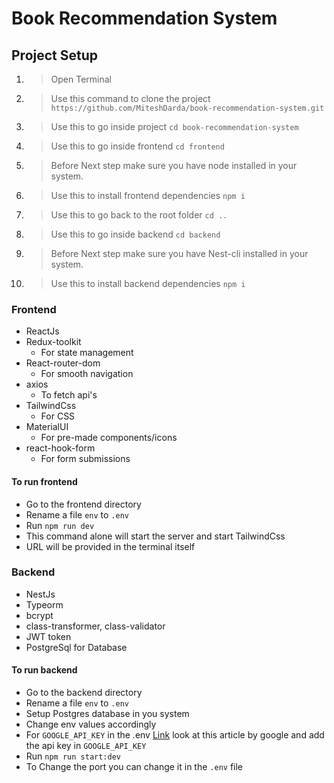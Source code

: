 # Book Recommendation System

## Project Setup
1. > Open Terminal
2. > Use this command to clone the project `https://github.com/MiteshDarda/book-recommendation-system.git`
3. > Use this to go inside project `cd book-recommendation-system`
4. > Use this to go inside frontend `cd frontend`
5. > Before Next step make sure you have node installed in your system.
6. > Use this to install frontend dependencies `npm i`
7. > Use this to go back to the root folder `cd ..`
8. > Use this to go inside backend `cd backend`
9. > Before Next step make sure you have Nest-cli installed in your system.
10. > Use this to install backend dependencies `npm i`

### Frontend

- ReactJs 
- Redux-toolkit 
  - For state management
- React-router-dom
  - For smooth navigation
- axios
  - To fetch api's
- TailwindCss
  - For CSS
- MaterialUI
  - For pre-made components/icons
- react-hook-form
  - For form submissions

#### To run frontend

- Go to the frontend directory
- Rename a file `env` to `.env`
- Run `npm run dev`
- This command alone will start the server and start TailwindCss
- URL will be provided in the terminal itself

### Backend

- NestJs
- Typeorm
- bcrypt
- class-transformer, class-validator
- JWT token
- PostgreSql for Database

#### To run backend

- Go to the backend directory
- Rename a file `env` to `.env`
- Setup Postgres database in you system
- Change env values accordingly
- For `GOOGLE_API_KEY` in the .env [Link](https://support.google.com/googleapi/answer/6158862?hl=en) look at this article by google and add the api key in `GOOGLE_API_KEY`
- Run `npm run start:dev`
- To Change the port you can change it in the `.env` file